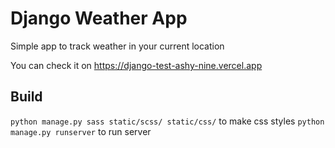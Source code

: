 # Django Weather App

Simple app to track weather in your current location

You can check it on <https://django-test-ashy-nine.vercel.app>

## Build

`python manage.py sass static/scss/ static/css/` to make css styles
`python manage.py runserver` to run server
